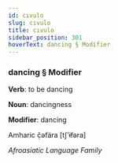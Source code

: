 ```yaml
---
id: cıvulo
slug: cıvulo
title: cıvulo
sidebar_position: 301
hoverText: dancing § Modifier
---
```


### dancing § Modifier

**Verb**: to be dancing

**Noun**: dancingness

**Modifier**: dancing

Amharic č̣əfära [tʃʼɨfəra]

*Afroasiatic Language Family*